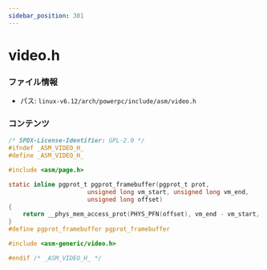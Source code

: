 ```yaml
---
sidebar_position: 301
---
```

# video.h

### ファイル情報

- パス: `linux-v6.12/arch/powerpc/include/asm/video.h`

### コンテンツ

```h
/* SPDX-License-Identifier: GPL-2.0 */
#ifndef _ASM_VIDEO_H_
#define _ASM_VIDEO_H_

#include <asm/page.h>

static inline pgprot_t pgprot_framebuffer(pgprot_t prot,
					  unsigned long vm_start, unsigned long vm_end,
					  unsigned long offset)
{
	return __phys_mem_access_prot(PHYS_PFN(offset), vm_end - vm_start, prot);
}
#define pgprot_framebuffer pgprot_framebuffer

#include <asm-generic/video.h>

#endif /* _ASM_VIDEO_H_ */

```
